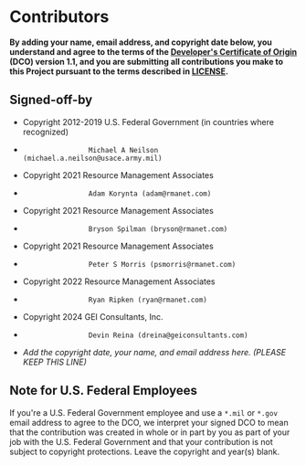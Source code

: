 # Contributors

**By adding your name, email address, and copyright date below, you understand and agree to the terms of the [Developer's Certificate of Origin](https://developercertificate.org/) (DCO) version 1.1, and you are submitting all contributions you make to this Project pursuant to the terms described in [LICENSE](LICENSE).**

## Signed-off-by

- Copyright 2012-2019 U.S. Federal Government (in countries where recognized)
-                     Michael A Neilson (michael.a.neilson@usace.army.mil)
- Copyright 2021 Resource Management Associates
-                     Adam Korynta (adam@rmanet.com)
- Copyright 2021 Resource Management Associates
-                     Bryson Spilman (bryson@rmanet.com)
- Copyright 2021 Resource Management Associates
-                     Peter S Morris (psmorris@rmanet.com) 
- Copyright 2022 Resource Management Associates
-                     Ryan Ripken (ryan@rmanet.com)
- Copyright 2024 GEI Consultants, Inc.
-                     Devin Reina (dreina@geiconsultants.com)
- _Add the copyright date, your name, and email address here. (PLEASE KEEP THIS LINE)_

## Note for U.S. Federal Employees

If you're a U.S. Federal Government employee and use a `*.mil` or `*.gov` email address to agree to the DCO, we interpret your signed DCO to mean that the contribution was created in whole or in part by you as part of your job with the U.S. Federal Government and that your contribution is not subject to copyright protections.
Leave the copyright and year(s) blank.